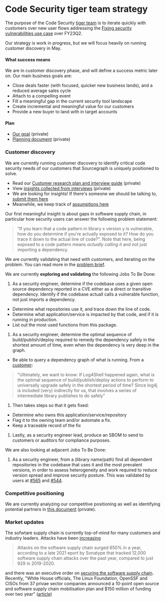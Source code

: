 # Code Security tiger team strategy

The purpose of the Code Security [tiger team](https://en.wikipedia.org/wiki/Tiger_team) is to iterate quickly with customers over new user flows addressing the [Fixing security vulnerabilities use case](../../use-cases/fixing-security-vulnerabilities.md) over FY23Q2.

Our strategy is work in progress, but we will focus heavily on running customer discovery in May.

#### What success means

We are in customer discovery phase, and will define a success metric later on. Our main business goals are:

- Close deals faster (with focused, quicker new business lands), and a reduced average sales cycle
- Attach to a compelling event
- Fill a meaningful gap in the current security tool landscape
- Create incremental and meaningful value for our customers
- Provide a new buyer to land with in target accounts

#### Plan

- [Our goal](https://docs.google.com/document/d/1wh8enIZs8mDEoBs_HiPP4v9SIF2gFuhtMFAhbROe2EI/edit#heading=h.tsga00gx9kb8) (private)
- [Planning document](https://docs.google.com/document/d/1LtdwXVKYTw5VhIdSul_-eLgm-PtM1EOKVMbpdAHFSmk/edit) (private)

### Customer discovery

We are currently running customer discovery to identify critical code security needs of our customers that Sourcegraph is uniquely positioned to solve.

- Read our [Customer research plan and interview guide](https://docs.google.com/document/d/13U8WvuDGHi9G3PJIDVJzge9rb-ApuA3PCiotAlshdCk/edit#) (private)
- View [insights collected from interviews](https://airtable.com/appNsjegbsi2XumCg/tblam1hdUFUSFLzyS/viwTBDtytBqAxoZ40?blocks=hide) (private)
- We are looking for insights! If there's someone we should be talking to, [submit them here](https://airtable.com/shrEbXnkA6pmkTJWL)
- Meanwhile, we keep track of [assumptions here](https://docs.google.com/document/d/1tnPDKvwbQr0yiu2fWRgsJ8H8gvkQ8erlIS17-_MyEIY/edit#)

Our first meaningful insight is about gaps in software supply chain, in particular how security users can answer the following problem statement:

> “If you learn that a code pattern in library x version y is vulnerable, how do you determine if you're actually exposed to it? How do you trace it down to the actual line of code?". Note that here, being exposed to a code pattern means _actually calling it_ and not just importing a dependency.

We are currently validating that need with customers, and iterating on the problem. You can read more in the [problem brief](https://docs.google.com/document/d/1vAmdh-N5QABXznKCq7wJr7vYB87FdwNEPDoug90r2Z8/edit#).


We are currently **exploring and validating** the following Jobs To Be Done:

1. As a security engineer, determine if the codebase uses a given open source dependency reported in a CVE either as a direct or transitive dependency. Identify if the codebase actuall calls a vulnerable function, not just imports a dependency.
  - Determine what repositories use it, and trace down the line of code.
  - Determine what application/service is impacted by that code, and if it is running in production.
  - List out the most used functions from this package.
1. As a security engineer, determine the optimal sequence of build/publish/deploy required to remedy the dependency safely in the shortest amount of time, even when the dependency is very deep in the graph.
  - Be able to query a dependency graph of what is running. From a [customer](https://airtable.com/appNsjegbsi2XumCg/tblBc12PKMuKuo40E/viw0rEcIMXmoAQVVF/recaGJm5nzt7bs9lB?blocks=hide):
  >"Ultimately, we want to know: If Log4Shell happened again, what is the optimal sequence of build/publish/deploy actions to perform to universally upgrade safely in the shortest period of time? Since log4j is included (very) indirectly for us, that involves a series of intermediate library publishes to do safely”

1. Then takes steps so that it gets fixed:
  - Determine who owns this application/service/repository
  - Flag it to the owning team and/or automate a fix.
  - Keep a traceable record of the fix
1. Lastly, as a security engineer lead, produce an SBOM to send to customers or auditors for compliance purposes.

We are also looking at adjacent Jobs To Be Done:

1. As a security engineer, from a (library name/path) find all dependent repositories in the codebase that uses it and the most prevalent versions,  in order to assess heterogeneity and work required to reduce version spread and improve security posture. This was validated by users at [#565](https://github.com/sourcegraph/accounts/issues/565) and [#544](https://github.com/sourcegraph/accounts/issues/544).


### Competitive positioning

We are currently analyzing our competitive positioning as well as identifying potential partners in [this document](https://docs.google.com/document/d/1FlKYLUuSNLp34yY3F3dNBPeC9icFaoD-pZOILGWrxEI/edit#) (private).

### Market updates

The sofwtare supply chain is currently top-of-mind for many customers and industry leaders. Attacks have been [increasing](https://thestack.technology/docker-software-bill-of-materials/?amp)

>  Attacks on the software supply chain surged 650% in a year, according to a late 2021 eport by Sonatype that tracked 12,000 software supply chain attacks over the past year, compared to just 929 in 2019-2020.

and there was an executive order on [securing the software supply chain](https://www.whitehouse.gov/briefing-room/presidential-actions/2021/02/24/executive-order-on-americas-supply-chains/). Recently, "White House officials, The Linux Foundation, OpenSSF and CISOs from 37 privae sector companies announced a 10-point open source and software supply chain mobilisation plan and $150 million of funding over two year" ([article](https://thestack.technology/10-point-open-source-software-security-mobilization-plan/?amp=1))

